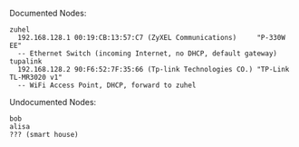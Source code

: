 Documented Nodes:

```
zuhel
  192.168.128.1 00:19:CB:13:57:C7 (ZyXEL Communications)     "P-330W EE"
  -- Ethernet Switch (incoming Internet, no DHCP, default gateway)
tupalink
  192.168.128.2 90:F6:52:7F:35:66 (Tp-link Technologies CO.) "TP-Link TL-MR3020 v1"
  -- WiFi Access Point, DHCP, forward to zuhel
```

Undocumented Nodes:
```
bob
alisa
??? (smart house)
```
